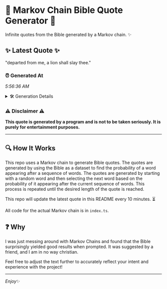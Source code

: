 # 📖 Markov Chain Bible Quote Generator 📖

Infinite quotes from the Bible generated by a Markov chain. ✨

## ✨ Latest Quote ✨
"departed from me, a lion shall slay thee."

### ⏰ Generated At
*5:56:36 AM*

<details>
    <summary>🛠️ Generation Details</summary>
    <p>
        <strong>🌱 Seed:</strong> departed<br>
        <strong>🔄 Iterations:</strong> 7<br>
        <strong>📜 Context History:</strong><br>[ departed ]: from<br>[ departed, from ]: me,<br>[ departed, from, me, ]: a<br>[ departed, from, me,, a ]: lion<br>[ departed, from, me,, a, lion ]: shall<br>[ departed, from, me,, a, lion, shall ]: slay<br>[ from, me,, a, lion, shall, slay ]: thee.<br>
    </p>
</details>

### ⚠️ Disclaimer ⚠️
**This quote is generated by a program and is not to be taken seriously. It is purely for entertainment purposes.**

---

## 🔍 How It Works

This repo uses a Markov chain to generate Bible quotes. The quotes are generated by using the Bible as a dataset to find the probability of a word appearing after a sequence of words. The quotes are generated by starting with a random word and then selecting the next word based on the probability of it appearing after the current sequence of words. This process is repeated until the desired length of the quote is reached.

This repo will update the latest quote in this README every 10 minutes. ⏳

All code for the actual Markov chain is in `index.ts`.

## ❓ Why

I was just messing around with Markov Chains and found that the Bible surprisingly yielded good results when prompted. 
It was suggested by a friend, and I am in no way christian.

Feel free to adjust the text further to accurately reflect your intent and experience with the project!

---

*Enjoy*✨
